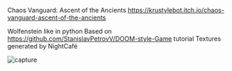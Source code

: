 Chaos Vanguard: Ascent of the Ancients
https://krustylebot.itch.io/chaos-vanguard-ascent-of-the-ancients

Wolfenstein like in python
Based on https://github.com/StanislavPetrovV/DOOM-style-Game tutorial
Textures generated by NightCafé

![capture](https://github.com/KrustyLeBot/Wishenstein/assets/37580288/e535b574-787f-4330-a41e-6616afa4b8e6)

